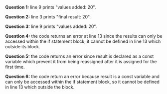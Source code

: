 **Question 1:** line 9 prints "values added: 20".

**Question 2:** line 3 prints "final result: 20".

**Question 3:** line 9 prints "values added: 20".

**Question 4:** the code returns an error at line 13 since the results can only be accessed within the if statement block, it cannot be defined in line 13 which outside its block.

**Question 5:** the code returns an error since result is declared as a const variable which prevent it from being reassigned after it is assigned for the first time.

**Question 6:** the code return an error because result is a const variable and can only be accessed within the if statement block, so it cannot be defined in line 13 which outside the block.
